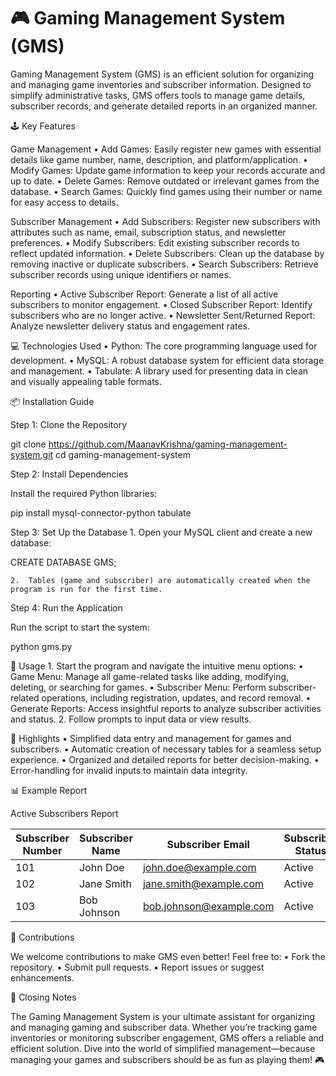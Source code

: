 # 🎮 Gaming Management System (GMS)
Gaming Management System (GMS) is an efficient solution for organizing and managing game inventories and subscriber information. Designed to simplify administrative tasks, GMS offers tools to manage game details, subscriber records, and generate detailed reports in an organized manner.

🕹️ Key Features

Game Management
	•	Add Games: Easily register new games with essential details like game number, name, description, and platform/application.
	•	Modify Games: Update game information to keep your records accurate and up to date.
	•	Delete Games: Remove outdated or irrelevant games from the database.
	•	Search Games: Quickly find games using their number or name for easy access to details.

Subscriber Management
	•	Add Subscribers: Register new subscribers with attributes such as name, email, subscription status, and newsletter preferences.
	•	Modify Subscribers: Edit existing subscriber records to reflect updated information.
	•	Delete Subscribers: Clean up the database by removing inactive or duplicate subscribers.
	•	Search Subscribers: Retrieve subscriber records using unique identifiers or names.

Reporting
	•	Active Subscriber Report: Generate a list of all active subscribers to monitor engagement.
	•	Closed Subscriber Report: Identify subscribers who are no longer active.
	•	Newsletter Sent/Returned Report: Analyze newsletter delivery status and engagement rates.

💻 Technologies Used
	•	Python: The core programming language used for development.
	•	MySQL: A robust database system for efficient data storage and management.
	•	Tabulate: A library used for presenting data in clean and visually appealing table formats.

📦 Installation Guide

Step 1: Clone the Repository

git clone https://github.com/MaanavKrishna/gaming-management-system.git
cd gaming-management-system

Step 2: Install Dependencies

Install the required Python libraries:

pip install mysql-connector-python tabulate

Step 3: Set Up the Database
	1.	Open your MySQL client and create a new database:

CREATE DATABASE GMS;


	2.	Tables (game and subscriber) are automatically created when the program is run for the first time.

Step 4: Run the Application

Run the script to start the system:

python gms.py

🚀 Usage
	1.	Start the program and navigate the intuitive menu options:
	•	Game Menu: Manage all game-related tasks like adding, modifying, deleting, or searching for games.
	•	Subscriber Menu: Perform subscriber-related operations, including registration, updates, and record removal.
	•	Generate Reports: Access insightful reports to analyze subscriber activities and status.
	2.	Follow prompts to input data or view results.

📝 Highlights
	•	Simplified data entry and management for games and subscribers.
	•	Automatic creation of necessary tables for a seamless setup experience.
	•	Organized and detailed reports for better decision-making.
	•	Error-handling for invalid inputs to maintain data integrity.

📊 Example Report

Active Subscribers Report

| Subscriber Number | Subscriber Name | Subscriber Email        | Subscriber Status | Newsletter Status |
|-------------------|-----------------|-------------------------|-------------------|-------------------|
| 101               | John Doe        | john.doe@example.com    | Active            | Sent              |
| 102               | Jane Smith      | jane.smith@example.com  | Active            | Sent              |
| 103               | Bob Johnson     | bob.johnson@example.com | Active            | Sent              |

🤝 Contributions

We welcome contributions to make GMS even better! Feel free to:
	•	Fork the repository.
	•	Submit pull requests.
	•	Report issues or suggest enhancements.

🌟 Closing Notes

The Gaming Management System is your ultimate assistant for organizing and managing gaming and subscriber data. Whether you’re tracking game inventories or monitoring subscriber engagement, GMS offers a reliable and efficient solution. Dive into the world of simplified management—because managing your games and subscribers should be as fun as playing them! 🎮
